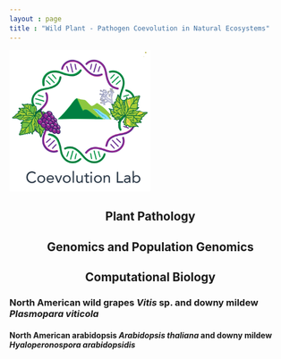 ```yaml
---
layout : page
title : "Wild Plant - Pathogen Coevolution in Natural Ecosystems"
---
```

<img style="float: center;" src="/assets/images/coevolutionlab_logo.png" height="50%" width="50%" class = "center" >
<h2 style="text-align: center;">Plant Pathology</h2> 
<h2 style="text-align: center;">Genomics and Population Genomics</h2> 
<h2 style="text-align: center;">Computational Biology</h2>


###  North American wild grapes *Vitis* sp. and downy mildew *Plasmopara viticola* 

#### North American arabidopsis *Arabidopsis thaliana* and downy mildew *Hyaloperonospora arabidopsidis*





